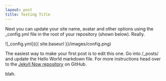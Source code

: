 ```yaml
---
layout: post
title: Testing Title
---
```


Next  you can update your site name, avatar and other options using the _config.yml file in the root of your repository (shown below). Really.

![_config.yml]({{ site.baseurl }}/images/config.png)

The easiest way to make your first post is to edit this one. Go into /_posts/ and update the Hello World markdown file. For more instructions head over to the [Jekyll Now repository](https://github.com/barryclark/jekyll-now) on GitHub.

blah.
